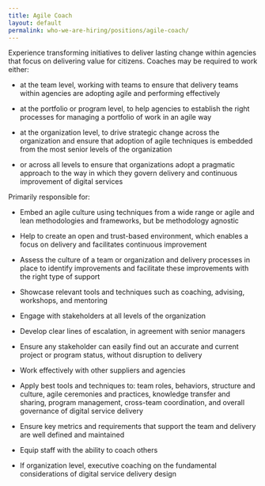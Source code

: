 ```yaml
---
title: Agile Coach
layout: default
permalink: who-we-are-hiring/positions/agile-coach/
---
```

Experience transforming initiatives to deliver lasting change within
agencies that focus on delivering value for citizens. Coaches may be
required to work either:

-   at the team level, working with teams to ensure that delivery teams
within agencies are adopting agile and performing effectively

-   at the portfolio or program level, to help agencies to establish the
right processes for managing a portfolio of work in an agile way

-   at the organization level, to drive strategic change across the
    organization and ensure that adoption of agile techniques is
    embedded from the most senior levels of the organization

-   or across all levels to ensure that organizations adopt a pragmatic
    approach to the way in which they govern delivery and continuous
    improvement of digital services

Primarily responsible for:

-   Embed an agile culture using techniques from a wide range or agile
    and lean methodologies and frameworks, but be methodology agnostic

-   Help to create an open and trust-based environment, which enables a
    focus on delivery and facilitates continuous improvement

-   Assess the culture of a team or organization and delivery processes
    in place to identify improvements and facilitate these
    improvements with the right type of support

-   Showcase relevant tools and techniques such as coaching, advising,
    workshops, and mentoring

-   Engage with stakeholders at all levels of the organization

-   Develop clear lines of escalation, in agreement with senior managers

-   Ensure any stakeholder can easily find out an accurate and current
    project or program status, without disruption to delivery

-   Work effectively with other suppliers and agencies

-   Apply best tools and techniques to: team roles, behaviors, structure
    and culture, agile ceremonies and practices, knowledge transfer
    and sharing, program management, cross-team coordination, and
    overall governance of digital service delivery

-   Ensure key metrics and requirements that support the team and
    delivery are well defined and maintained

-   Equip staff with the ability to coach others

-   If organization level, executive coaching on the fundamental
    considerations of digital service delivery design